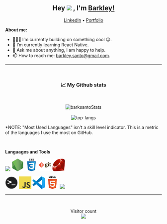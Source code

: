 <h2 align="center">Hey <img src="https://media.giphy.com/media/hvRJCLFzcasrR4ia7z/giphy.gif" width="25px"> , I'm <a href="[https://shwetang550.github.io/profile/](https://barkleysanto.com/)">Barkley!</a></h2>
<p align="center">
  <a href="https://www.linkedin.com/in/barkleysanto/">LinkedIn</a> •
  <a href="https://barkleysanto.com/">Portfolio</a> 
</p>

<!-- - 🔭 I’m currently working on ...
- 🌱 I’m currently learning ...
- 👯 I’m looking to collaborate on ...
- 🤔 I’m looking for help with ...
- 💬 Ask me about ...
- 📫 How to reach me: ...
- 😄 Pronouns: ...
- ⚡ Fun fact: ...
 -->


**About me:**
- 👨🏽‍💻   I’m currently building on something cool :wink:.
- 🌱  I’m currently learning React Native. 
- 💬  Ask me about anything, I am happy to help.
- 📫  How to reach me: barkley.santo@gmail.com.


***

<!-- [![Barkleys's GitHub stats](https://github-readme-stats.vercel.app/api?username=barksanto)](https://github.com/barksanto/github-readme-stats) -->
 <br>

<h3 align="center">📈 My Github stats </h3><br />
<p align="center">
  <img src="https://github-readme-stats.vercel.app/api?username=barksanto&theme=dark&show_icons=true" alt="barksantoStats" />  
  <br />
  <br />
  <img src="https://github-readme-stats.vercel.app/api/top-langs/?username=barksanto&layout=compact&theme=dark" alt="top-langs" />
</p>

*NOTE: "Most Used Languages" isn't a skill level indicator. This is a metric of the languages I use the most on GitHub. 

<br>

**Languages and Tools**

<code><img height="40rem" src="https://cdn4.iconfinder.com/data/icons/logos-3/600/React.js_logo-512.png" /></code>
<code><img height="40rem" src="https://raw.githubusercontent.com/github/explore/80688e429a7d4ef2fca1e82350fe8e3517d3494d/topics/nodejs/nodejs.png" /></code>
<code><img alt="CSS3" height="40rem" src="https://raw.githubusercontent.com/github/explore/80688e429a7d4ef2fca1e82350fe8e3517d3494d/topics/css/css.png" /></code>
<code><img height="40rem" src="https://raw.githubusercontent.com/github/explore/80688e429a7d4ef2fca1e82350fe8e3517d3494d/topics/git/git.png"></code>
<code><img height="40rem" src="https://raw.githubusercontent.com/github/explore/80688e429a7d4ef2fca1e82350fe8e3517d3494d/topics/ruby/ruby.png"></code>

<code><img height="40rem" src="https://raw.githubusercontent.com/github/explore/80688e429a7d4ef2fca1e82350fe8e3517d3494d/topics/terminal/terminal.png"></code>
<code><img height="40rem" src="https://raw.githubusercontent.com/github/explore/80688e429a7d4ef2fca1e82350fe8e3517d3494d/topics/javascript/javascript.png"></code>
<code><img alt="Visual Studio Code" height="40rem" src="https://raw.githubusercontent.com/github/explore/80688e429a7d4ef2fca1e82350fe8e3517d3494d/topics/visual-studio-code/visual-studio-code.png" /></code>
<code><img alt="HTML5" height="40rem" src="https://raw.githubusercontent.com/github/explore/80688e429a7d4ef2fca1e82350fe8e3517d3494d/topics/html/html.png" /></code>
<code><img height="40rem" src="https://img.icons8.com/color/2x/bootstrap.png" /></code>

***

<br />

<p align="center"> 
  Visitor count<br>
  <img src="https://profile-counter.glitch.me/barksanto/count.svg" />
</p>





